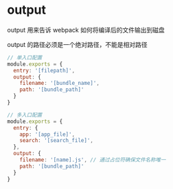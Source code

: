 # output

output 用来告诉 webpack 如何将编译后的文件输出到磁盘

output 的路径必须是一个绝对路径，不能是相对路径

```javascript
// 单入口配置
module.exports = {
  entry: '[filepath]',
  output: {
    filename: '[bundle_name]',
    path: '[bundle_path]'
  }
}

// 多入口配置
module.exports = {
  entry: {
    app: '[app_file]',
    search: '[search_file]',
  },
  output: {
    filename: '[name].js', // 通过占位符确保文件名称唯一
    path: '[bundle_path]'
  }
}
```

